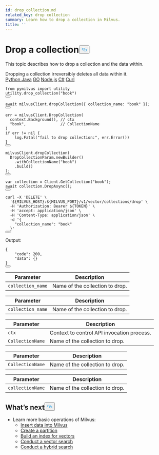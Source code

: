 ```yaml
---
id: drop_collection.md
related_key: drop collection
summary: Learn how to drop a collection in Milvus.
title: ''
---
```

<h1 id="Drop-a-collection" class="common-anchor-header">Drop a collection<button data-href="#Drop-a-collection" class="anchor-icon" translate="no">
      <svg translate="no"
        aria-hidden="true"
        focusable="false"
        height="20"
        version="1.1"
        viewBox="0 0 16 16"
        width="16"
      >
        <path
          fill="#0092E4"
          fill-rule="evenodd"
          d="M4 9h1v1H4c-1.5 0-3-1.69-3-3.5S2.55 3 4 3h4c1.45 0 3 1.69 3 3.5 0 1.41-.91 2.72-2 3.25V8.59c.58-.45 1-1.27 1-2.09C10 5.22 8.98 4 8 4H4c-.98 0-2 1.22-2 2.5S3 9 4 9zm9-3h-1v1h1c1 0 2 1.22 2 2.5S13.98 12 13 12H9c-.98 0-2-1.22-2-2.5 0-.83.42-1.64 1-2.09V6.25c-1.09.53-2 1.84-2 3.25C6 11.31 7.55 13 9 13h4c1.45 0 3-1.69 3-3.5S14.5 6 13 6z"
        ></path>
      </svg>
    </button></h1><p>This topic describes how to drop a collection and the data within.</p>
<div class="alert caution">
Dropping a collection irreversibly deletes all data within it.
</div>
<div class="multipleCode">
  <a href="#python">Python </a>
  <a href="#java">Java</a>
  <a href="#go">GO</a>
  <a href="#javascript">Node.js</a>
  <a href="#csharp">C#</a>
  <a href="#curl">Curl</a>
</div>
<pre><code translate="no" class="language-python"><span class="hljs-keyword">from</span> pymilvus <span class="hljs-keyword">import</span> utility
utility.<span class="hljs-title function_">drop_collection</span>(<span class="hljs-string">&quot;book&quot;</span>)
<button class="copy-code-btn"></button></code></pre>
<pre><code translate="no" class="language-javascript"><span class="hljs-keyword">await</span> milvusClient.<span class="hljs-title function_">dropCollection</span>({ <span class="hljs-attr">collection_name</span>: <span class="hljs-string">&quot;book&quot;</span> });
<button class="copy-code-btn"></button></code></pre>
<pre><code translate="no" class="language-go">err = milvusClient.<span class="hljs-title class_">DropCollection</span>(
  context.<span class="hljs-title class_">Background</span>(), <span class="hljs-comment">// ctx</span>
  <span class="hljs-string">&quot;book&quot;</span>,               <span class="hljs-comment">// CollectionName</span>
)
<span class="hljs-keyword">if</span> err != nil {
    log.<span class="hljs-title class_">Fatal</span>(<span class="hljs-string">&quot;fail to drop collection:&quot;</span>, err.<span class="hljs-title class_">Error</span>())
}
<button class="copy-code-btn"></button></code></pre>
<pre><code translate="no" class="language-java">milvusClient.<span class="hljs-title function_">dropCollection</span>(
  <span class="hljs-title class_">DropCollectionParam</span>.<span class="hljs-title function_">newBuilder</span>()
    .<span class="hljs-title function_">withCollectionName</span>(<span class="hljs-string">&quot;book&quot;</span>)
    .<span class="hljs-title function_">build</span>()
);
<button class="copy-code-btn"></button></code></pre>
<pre><code translate="no" class="language-csharp"><span class="hljs-keyword">var</span> collection = <span class="hljs-title class_">Client</span>.<span class="hljs-title class_">GetCollection</span>(<span class="hljs-string">&quot;book&quot;</span>);
<span class="hljs-keyword">await</span> collection.<span class="hljs-title class_">DropAsync</span>();
<button class="copy-code-btn"></button></code></pre>
<pre><code translate="no" class="language-curl">curl -X <span class="hljs-string">&#x27;DELETE&#x27;</span> \
  <span class="hljs-string">&#x27;${MILVUS_HOST}:${MILVUS_PORT}/v1/vector/collections/drop&#x27;</span> \
  -H <span class="hljs-string">&#x27;Authorization: Bearer ${TOKEN}&#x27;</span> \
  -H <span class="hljs-string">&#x27;accept: application/json&#x27;</span> \
  -H <span class="hljs-string">&#x27;Content-Type: application/json&#x27;</span> \
  -d <span class="hljs-string">&#x27;{
    &quot;collection_name&quot;: &quot;book&quot;
  }&#x27;</span>
<button class="copy-code-btn"></button></code></pre>
<div class="language-curl">
Output:
<pre><code translate="no" class="language-json">{
    <span class="hljs-string">&quot;code&quot;</span>: <span class="hljs-number">200</span>,
    <span class="hljs-string">&quot;data&quot;</span>: {}
}
<button class="copy-code-btn"></button></code></pre>
</div>
<table class="language-python">
    <thead>
        <tr>
            <th>Parameter</th>
            <th>Description</th>
        </tr>
    </thead>
    <tbody>
        <tr>
            <td><code translate="no">collection_name</code></td>
            <td>Name of the collection to drop.</td>
        </tr>
    </tbody>
</table>
<table class="language-javascript">
    <thead>
        <tr>
            <th>Parameter</th>
            <th>Description</th>
        </tr>
    </thead>
    <tbody>
        <tr>
            <td><code translate="no">collection_name</code></td>
            <td>Name of the collection to drop.</td>
        </tr>
    </tbody>
</table>
<table class="language-go">
    <thead>
        <tr>
            <th>Parameter</th>
            <th>Description</th>
        </tr>
    </thead>
    <tbody>
        <tr>
            <td><code translate="no">ctx</code></td>
            <td>Context to control API invocation process.</td>
        </tr>
        <tr>
            <td><code translate="no">CollectionName</code></td>
            <td>Name of the collection to drop.</td>
        </tr>
    </tbody>
</table>
<table class="language-java">
    <thead>
        <tr>
            <th>Parameter</th>
            <th>Description</th>
        </tr>
    </thead>
    <tbody>
        <tr>
            <td><code translate="no">CollectionName</code></td>
            <td>Name of the collection to drop.</td>
        </tr>
    </tbody>
</table>
<table class="language-curl">
    <thead>
        <tr>
            <th>Parameter</th>
            <th>Description</th>
        </tr>
    </thead>
    <tbody>
        <tr>
            <td><code translate="no">collectionName</code></td>
            <td>Name of the collection to drop.</td>
        </tr>
    </tbody>
</table>
<h2 id="Whats-next" class="common-anchor-header">What’s next<button data-href="#Whats-next" class="anchor-icon" translate="no">
      <svg translate="no"
        aria-hidden="true"
        focusable="false"
        height="20"
        version="1.1"
        viewBox="0 0 16 16"
        width="16"
      >
        <path
          fill="#0092E4"
          fill-rule="evenodd"
          d="M4 9h1v1H4c-1.5 0-3-1.69-3-3.5S2.55 3 4 3h4c1.45 0 3 1.69 3 3.5 0 1.41-.91 2.72-2 3.25V8.59c.58-.45 1-1.27 1-2.09C10 5.22 8.98 4 8 4H4c-.98 0-2 1.22-2 2.5S3 9 4 9zm9-3h-1v1h1c1 0 2 1.22 2 2.5S13.98 12 13 12H9c-.98 0-2-1.22-2-2.5 0-.83.42-1.64 1-2.09V6.25c-1.09.53-2 1.84-2 3.25C6 11.31 7.55 13 9 13h4c1.45 0 3-1.69 3-3.5S14.5 6 13 6z"
        ></path>
      </svg>
    </button></h2><ul>
<li>Learn more basic operations of Milvus:
<ul>
<li><a href="/docs/pt/insert_data.md">Insert data into Milvus</a></li>
<li><a href="/docs/pt/create_partition.md">Create a partition</a></li>
<li><a href="/docs/pt/build_index.md">Build an index for vectors</a></li>
<li><a href="/docs/pt/search.md">Conduct a vector search</a></li>
<li><a href="/docs/pt/hybridsearch.md">Conduct a hybrid search</a></li>
</ul></li>
</ul>
